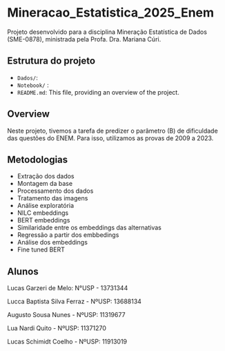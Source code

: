 # Mineracao_Estatistica_2025_Enem

Projeto desenvolvido para a disciplina Mineração Estatística de Dados (SME-0878), ministrada pela Profa. Dra. Mariana Cúri.

## Estrutura do projeto

-   `Dados/`:
-   `Notebook/` :
-   `README.md`: This file, providing an overview of the project.

## Overview

Neste projeto, tivemos a tarefa de predizer o parâmetro (B) de dificuldade das questões do ENEM. Para isso, utilizamos as provas de 2009 a 2023. 

## Metodologias

- Extração dos dados
- Montagem da base
- Processamento dos dados
- Tratamento das imagens
- Análise exploratória
- NILC embeddings
- BERT embeddings
- Similaridade entre os embeddings das alternativas
- Regressão a partir dos embbedings
- Análise dos embeddings
- Fine tuned BERT

## Alunos

Lucas Garzeri de Melo: N°USP - 13731344

Lucca Baptista Silva Ferraz - NºUSP: 13688134

Augusto Sousa Nunes - NºUSP: 11319677

Lua Nardi Quito - NºUSP: 11371270

Lucas Schimidt Coelho - NºUSP: 11913019
